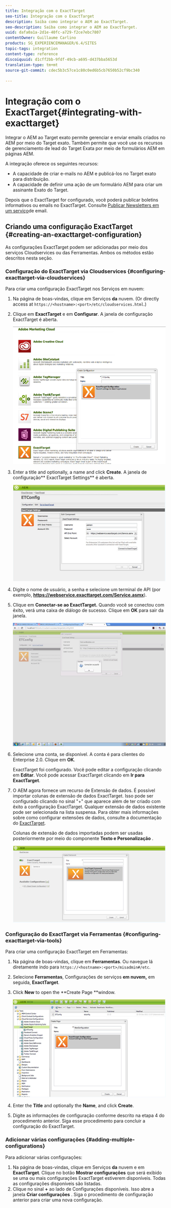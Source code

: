 ```yaml
---
title: Integração com o ExactTarget
seo-title: Integração com o ExactTarget
description: Saiba como integrar o AEM ao ExactTarget.
seo-description: Saiba como integrar o AEM ao ExactTarget.
uuid: dafa0a1a-2d1e-40fc-a729-f2ce7ebc7807
contentOwner: Guillaume Carlino
products: SG_EXPERIENCEMANAGER/6.4/SITES
topic-tags: integration
content-type: reference
discoiquuid: d1cff2bb-9fdf-49cb-a695-d437bba5653d
translation-type: tm+mt
source-git-commit: cdec5b3c57ce1c80c0ed6b5cb7650b52cf9bc340

---
```



# Integração com o ExactTarget{#integrating-with-exacttarget}

Integrar o AEM ao Target exato permite gerenciar e enviar emails criados no AEM por meio do Target exato. Também permite que você use os recursos de gerenciamento de lead do Target Exata por meio de formulários AEM em páginas AEM.

A integração oferece os seguintes recursos:

* A capacidade de criar e-mails no AEM e publicá-los no Target exato para distribuição.
* A capacidade de definir uma ação de um formulário AEM para criar um assinante Exato do Target.

Depois que o ExactTarget for configurado, você poderá publicar boletins informativos ou emails no ExactTarget. Consulte [Publicar Newsletters em um serviço](/help/sites-authoring/personalization.md)de email.

## Criando uma configuração ExactTarget {#creating-an-exacttarget-configuration}

As configurações ExactTarget podem ser adicionadas por meio dos serviços Cloudservices ou das Ferramentas. Ambos os métodos estão descritos nesta seção.

### Configuração do ExactTarget via Cloudservices {#configuring-exacttarget-via-cloudservices}

Para criar uma configuração ExactTarget nos Serviços em nuvem:

1. Na página de boas-vindas, clique em Serviços **da** nuvem. (Or directly access at `https://<hostname>:<port>/etc/cloudservices.html`.)
1. Clique em **ExactTarget** e em **Configurar**. A janela de configuração ExactTarget é aberta.

   ![chlimage_1-182](assets/chlimage_1-182.png)

1. Enter a title and optionally, a name and click **Create**. A janela de configuração** ExactTarget Settings** é aberta.

   ![chlimage_1-31](assets/chlimage_1-31.jpeg)

1. Digite o nome de usuário, a senha e selecione um terminal de API (por exemplo, **https://webservice.exacttarget.com/Service.asmx**).
1. Clique em **Conectar-se ao ExactTarget.** Quando você se conectou com êxito, verá uma caixa de diálogo de sucesso. Clique em **OK** para sair da janela.

   ![chlimage_1-32](assets/chlimage_1-32.jpeg)

1. Selecione uma conta, se disponível. A conta é para clientes do Enterprise 2.0. Clique em **OK**.

   ExactTarget foi configurado. Você pode editar a configuração clicando em **Editar**. Você pode acessar ExactTarget clicando em **Ir para ExactTarget**.

1. O AEM agora fornece um recurso de Extensão de dados. É possível importar colunas de extensão de dados ExactTarget. Isso pode ser configurado clicando no sinal &quot;+&quot; que aparece além de ter criado com êxito a configuração ExactTarget. Qualquer extensão de dados existente pode ser selecionada na lista suspensa. Para obter mais informações sobre como configurar extensões de dados, consulte a documentação do [ExactTarget](https://help.exacttarget.com/en/documentation/exacttarget/subscribers/data_extensions_and_data_relationships).

   Colunas de extensão de dados importadas podem ser usadas posteriormente por meio do componente **Texto e Personalização** .

   ![chlimage_1-33](assets/chlimage_1-33.jpeg)

### Configuração do ExactTarget via Ferramentas {#configuring-exacttarget-via-tools}

Para criar uma configuração ExactTarget em Ferramentas:

1. Na página de boas-vindas, clique em **Ferramentas**. Ou navegue lá diretamente indo para `https://<hostname>:<port>/misadmin#/etc`.
1. Selecione **Ferramentas**, Configurações de serviços **em nuvem,** em seguida, **ExactTarget**.
1. Click **New** to open the **Create Page **window.

   ![chlimage_1-34](assets/chlimage_1-34.jpeg)

1. Enter the **Title** and optionally the **Name**, and click **Create**.
1. Digite as informações de configuração conforme descrito na etapa 4 do procedimento anterior. Siga esse procedimento para concluir a configuração do ExactTarget.

### Adicionar várias configurações {#adding-multiple-configurations}

Para adicionar várias configurações:

1. Na página de boas-vindas, clique em Serviços **da** nuvem e em **ExactTarget**. Clique no botão **Mostrar configurações** que será exibido se uma ou mais configurações ExactTarget estiverem disponíveis. Todas as configurações disponíveis são listadas.
1. Clique no sinal **+** ao lado de Configurações disponíveis. Isso abre a janela **Criar configurações** . Siga o procedimento de configuração anterior para criar uma nova configuração.

